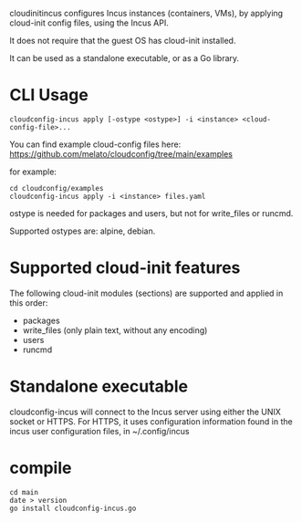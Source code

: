cloudinitincus configures Incus instances (containers, VMs), by
applying cloud-init config files, using the Incus API.

It does not require that the guest OS has cloud-init installed.

It can be used as a standalone executable, or as a Go library.

# CLI Usage
```
cloudconfig-incus apply [-ostype <ostype>] -i <instance> <cloud-config-file>...
```

You can find example cloud-config files here:
https://github.com/melato/cloudconfig/tree/main/examples

for example:

```
cd cloudconfig/examples
cloudconfig-incus apply -i <instance> files.yaml
```

ostype is needed for packages and users, but not for write_files or runcmd.

Supported ostypes are: alpine, debian.
  

# Supported cloud-init features
The following cloud-init modules (sections) are supported and applied in this order:

- packages
- write_files (only plain text, without any encoding)
- users
- runcmd

# Standalone executable
cloudconfig-incus will connect to the Incus server
using either the UNIX socket or HTTPS.
For HTTPS, it uses configuration information found in the incus user configuration files,
in ~/.config/incus

# compile

```
cd main
date > version
go install cloudconfig-incus.go
```
